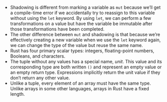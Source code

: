 - Shadowing is different from marking a variable as `mut` because we’ll get a compile-time error if we accidentally try to reassign to this variable without using the `let` keyword. By using `let`, we can perform a few transformations on a value but have the variable be immutable after those transformations have been completed.
- The other difference between `mut` and shadowing is that because we’re effectively creating a new variable when we use the `let` keyword again, we can change the type of the value but reuse the same name.
- Rust has four primary scalar types: integers, floating-point numbers, Booleans, and characters.
- The tuple without any values has a special name, _unit_. This value and its corresponding type are both written `()` and represent an empty value or an empty return type. Expressions implicitly return the unit value if they don’t return any other value.
- Unlike a tuple, every element of an array must have the same type. Unlike arrays in some other languages, arrays in Rust have a fixed length.
